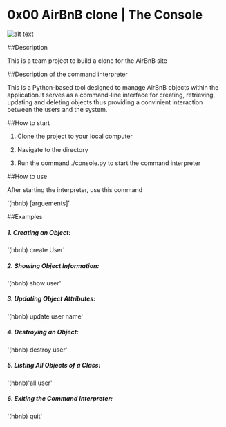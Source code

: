 # 0x00 AirBnB clone | The  Console

![alt text](image.png)

##Description

This is a team project to build a clone for the AirBnB site

##Description of the command interpreter

This is a Python-based tool designed to manage AirBnB objects within the application.It serves as a command-line interface for creating, retrieving, updating and deleting objects thus providing a convinient interaction between the users and the system.

##How to start

1. Clone the project to your local computer 

2. Navigate to the directory

3. Run the command ./console.py to start the command interpreter

##How to use

After starting the interpreter, use this command

'(hbnb) <command> [arguements]'

##Examples

##### 1. Creating an Object:
'(hbnb) create User'
##### 2. Showing Object Information:
'(hbnb) show user'
##### 3. Updating Object Attributes:
'(hbnb) update user name'
##### 4. Destroying an Object:
'(hbnb) destroy user'
##### 5. Listing All Objects of a Class:
'(hbnb)'all user'
##### 6. Exiting the Command Interpreter:
'(hbnb) quit'
